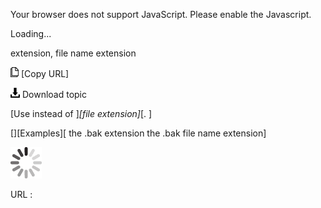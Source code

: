 Your browser does not support JavaScript. Please enable the Javascript.

Loading...

extension, file name extension

![Copy URL](extension-file-name-extension_files/Copy.png) [Copy URL]

![Download](extension-file-name-extension_files/Download.png)
Download topic

[Use instead of ]*[file extension]*[. ]

[][Examples][
the .bak extension
the .bak file name extension]

![In progress](extension-file-name-extension_files/activity-large.gif)

URL :


